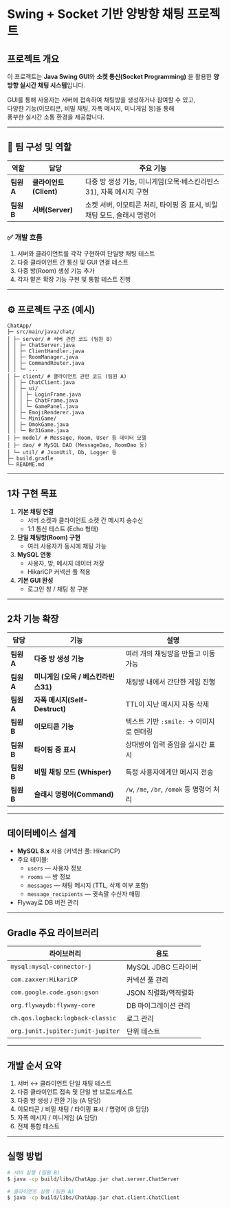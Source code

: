 # Swing + Socket 기반 양방향 채팅 프로젝트

## 프로젝트 개요
이 프로젝트는 **Java Swing GUI**와 **소켓 통신(Socket Programming)** 을 활용한 
**양방향 실시간 채팅 시스템**입니다.

GUI를 통해 사용자는 서버에 접속하여 채팅방을 생성하거나 참여할 수 있고,  
다양한 기능(이모티콘, 비밀 채팅, 자폭 메시지, 미니게임 등)을 통해  
풍부한 실시간 소통 환경을 제공합니다.

---

## 👥 팀 구성 및 역할
| 역할 | 담당 | 주요 기능 |
|------|------|-----------|
| **팀원 A** | **클라이언트(Client)** | 다중 방 생성 기능, 미니게임(오목·베스킨라빈스31), 자폭 메시지 구현 |
| **팀원 B** | **서버(Server)** | 소켓 서버, 이모티콘 처리, 타이핑 중 표시, 비밀 채팅 모드, 슬래시 명령어 |

### ✅ 개발 흐름
1. 서버와 클라이언트를 각각 구현하여 단일방 채팅 테스트  
2. 다중 클라이언트 간 통신 및 GUI 연결 테스트  
3. 다중 방(Room) 생성 기능 추가  
4. 각자 맡은 확장 기능 구현 및 통합 테스트 진행

---

## ⚙️ 프로젝트 구조 (예시)
```
ChatApp/
├─ src/main/java/chat/
│ ├─ server/ # 서버 관련 코드 (팀원 B)
│ │ ├─ ChatServer.java
│ │ ├─ ClientHandler.java
│ │ ├─ RoomManager.java
│ │ ├─ CommandRouter.java
│ │ └─ ...
│ ├─ client/ # 클라이언트 관련 코드 (팀원 A)
│ │ ├─ ChatClient.java
│ │ ├─ ui/
│ │ │ ├─ LoginFrame.java
│ │ │ ├─ ChatFrame.java
│ │ │ └─ GamePanel.java
│ │ ├─ EmojiRenderer.java
│ │ └─ MiniGame/
│ │ ├─ OmokGame.java
│ │ └─ Br31Game.java
│ ├─ model/ # Message, Room, User 등 데이터 모델
│ ├─ dao/ # MySQL DAO (MessageDao, RoomDao 등)
│ └─ util/ # JsonUtil, Db, Logger 등
├─ build.gradle
└─ README.md
```


---

## 1차 구현 목표
1. **기본 채팅 연결**
   - 서버 소켓과 클라이언트 소켓 간 메시지 송수신
   - 1:1 통신 테스트 (Echo 형태)
2. **단일 채팅방(Room) 구현**
   - 여러 사용자가 동시에 채팅 가능
3. **MySQL 연동**
   - 사용자, 방, 메시지 데이터 저장
   - HikariCP 커넥션 풀 적용
4. **기본 GUI 완성**
   - 로그인 창 / 채팅 창 구분

---

## 2차 기능 확장
| 담당 | 기능 | 설명 |
|------|------|------|
| **팀원 A** | **다중 방 생성 기능** | 여러 개의 채팅방을 만들고 이동 가능 |
| **팀원 A** | **미니게임 (오목 / 베스킨라빈스31)** | 채팅방 내에서 간단한 게임 진행 |
| **팀원 A** | **자폭 메시지(Self-Destruct)** | TTL이 지난 메시지 자동 삭제 |
| **팀원 B** | **이모티콘 기능** | 텍스트 기반 `:smile:` → 이미지로 렌더링 |
| **팀원 B** | **타이핑 중 표시** | 상대방이 입력 중임을 실시간 표시 |
| **팀원 B** | **비밀 채팅 모드 (Whisper)** | 특정 사용자에게만 메시지 전송 |
| **팀원 B** | **슬래시 명령어(Command)** | `/w`, `/me`, `/br`, `/omok` 등 명령어 처리 |

---

## 데이터베이스 설계
- **MySQL 8.x** 사용 (커넥션 풀: HikariCP)
- 주요 테이블:
  - `users` — 사용자 정보
  - `rooms` — 방 정보
  - `messages` — 채팅 메시지 (TTL, 삭제 여부 포함)
  - `message_recipients` — 귓속말 수신자 매핑
- Flyway로 DB 버전 관리

---

## Gradle 주요 라이브러리
| 라이브러리 | 용도 |
|-------------|------|
| `mysql:mysql-connector-j` | MySQL JDBC 드라이버 |
| `com.zaxxer:HikariCP` | 커넥션 풀 관리 |
| `com.google.code.gson:gson` | JSON 직렬화/역직렬화 |
| `org.flywaydb:flyway-core` | DB 마이그레이션 관리 |
| `ch.qos.logback:logback-classic` | 로그 관리 |
| `org.junit.jupiter:junit-jupiter` | 단위 테스트 |

---

## 개발 순서 요약
1. 서버 ↔ 클라이언트 단일 채팅 테스트  
2. 다중 클라이언트 접속 및 단일 방 브로드캐스트  
3. 다중 방 생성 / 전환 기능 (A 담당)  
4. 이모티콘 / 비밀 채팅 / 타이핑 표시 / 명령어 (B 담당)  
5. 자폭 메시지 / 미니게임 (A 담당)  
6. 전체 통합 테스트

---

## 실행 방법
```bash
# 서버 실행 (팀원 B)
$ java -cp build/libs/ChatApp.jar chat.server.ChatServer

# 클라이언트 실행 (팀원 A)
$ java -cp build/libs/ChatApp.jar chat.client.ChatClient
